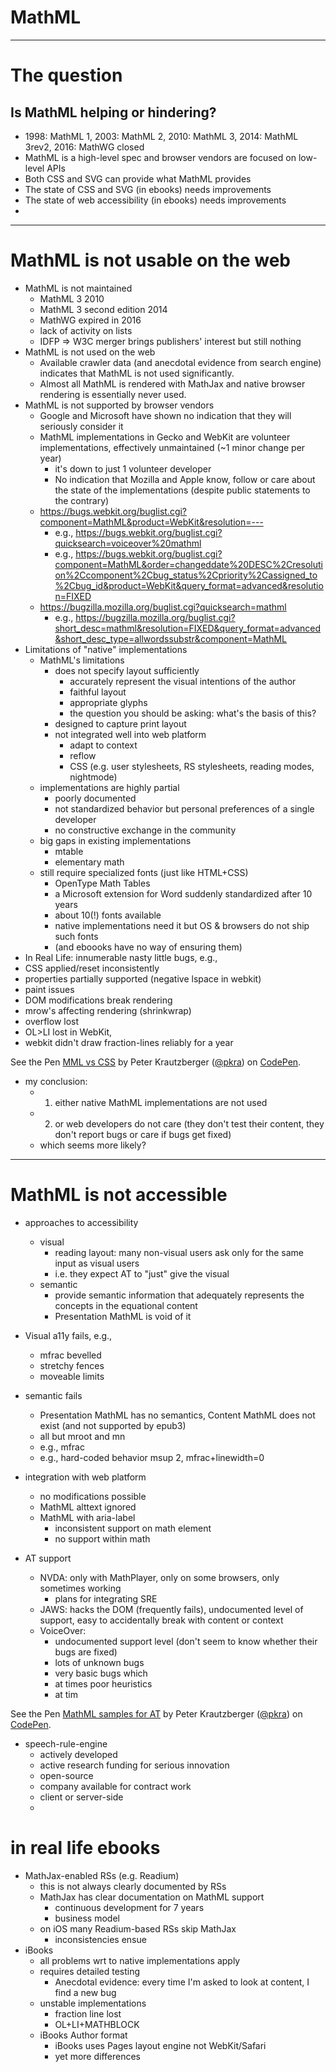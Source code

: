 # MathML

---

# The question

## Is MathML helping or hindering?

* 1998: MathML 1, 2003: MathML 2, 2010: MathML 3, 2014: MathML 3rev2, 2016: MathWG closed
* MathML is a high-level spec and browser vendors are focused on low-level APIs
* Both CSS and SVG can provide what MathML provides
* The state of CSS and SVG (in ebooks) needs improvements
* The state of web accessibility (in ebooks) needs improvements
*

---

# MathML is not usable on the web

* MathML is not maintained
  * MathML 3 2010
  * MathML 3 second edition 2014
  * MathWG expired in 2016
  * lack of activity on lists
  * IDFP => W3C merger brings publishers' interest but still nothing
* MathML is not used on the web
  * Available crawler data (and anecdotal evidence from search engine) indicates that MathML is not used significantly.
  * Almost all MathML is rendered with MathJax and native browser rendering is essentially never used.
* MathML is not supported by browser vendors
    * Google and Microsoft have shown no indication that they will seriously consider it
  * MathML implementations in Gecko and WebKit are volunteer implementations, effectively unmaintained  (~1 minor change per year)
    * it's down to just 1 volunteer developer
    * No indication that Mozilla and Apple know, follow or care about the state of the implementations (despite public statements to the contrary)
  * https://bugs.webkit.org/buglist.cgi?component=MathML&product=WebKit&resolution=---
    * e.g., https://bugs.webkit.org/buglist.cgi?quicksearch=voiceover%20mathml
    * e.g., https://bugs.webkit.org/buglist.cgi?component=MathML&order=changeddate%20DESC%2Cresolution%2Ccomponent%2Cbug_status%2Cpriority%2Cassigned_to%2Cbug_id&product=WebKit&query_format=advanced&resolution=FIXED
  * https://bugzilla.mozilla.org/buglist.cgi?quicksearch=mathml
    * e.g., https://bugzilla.mozilla.org/buglist.cgi?short_desc=mathml&resolution=FIXED&query_format=advanced&short_desc_type=allwordssubstr&component=MathML
* Limitations of "native" implementations
  * MathML's limitations
    * does not specify layout sufficiently
        * accurately represent the visual intentions of the author
        * faithful layout
        * appropriate glyphs
        * the question you should be asking: what's the basis of this?
    * designed to capture print layout
    * not integrated well into web platform
      * adapt to context
      * reflow
      * CSS (e.g. user stylesheets, RS stylesheets, reading modes, nightmode)
  * implementations are highly partial
    * poorly documented
    * not standardized behavior but personal preferences of a single developer
    * no constructive exchange in the community
  * big gaps in existing implementations
    * mtable
    * elementary math
  * still require specialized fonts (just like HTML+CSS)
    * OpenType Math Tables
    * a Microsoft extension for Word suddenly standardized after 10 years
    * about 10(!) fonts available
    * native implementations need it but OS & browsers do not ship such fonts
    * (and eboooks have no way of ensuring them)
 * In Real Life: innumerable nasty little bugs, e.g.,
  * CSS applied/reset inconsistently
  * properties partially supported (negative lspace in webkit)
  * paint issues
  * DOM modifications break rendering
  * mrow's affecting rendering (shrinkwrap)
  * overflow lost
  * OL>LI lost in WebKit,
  * webkit didn't draw fraction-lines reliably for a year

<p data-height="265" data-theme-id="dark" data-slug-hash="MVeYvY" data-default-tab="html,result" data-user="pkra" data-embed-version="2" data-pen-title="MML vs CSS" class="codepen">See the Pen <a href="https://codepen.io/pkra/pen/MVeYvY/">MML vs CSS</a> by Peter Krautzberger (<a href="https://codepen.io/pkra">@pkra</a>) on <a href="https://codepen.io">CodePen</a>.</p>
<script async src="https://static.codepen.io/assets/embed/ei.js"></script>

* my conclusion:
  * 1) either native MathML implementations are not used
  * 2) or web developers do not care (they don't test their content, they don't report bugs or care if bugs get fixed)
  * which seems more likely?


---


# MathML is not accessible

* approaches to accessibility
  * visual
    * reading layout: many non-visual users ask only for the same input as visual users
    * i.e. they expect AT to "just" give the visual
  * semantic
    * provide semantic information that adequately represents the concepts in the equational content
    * Presentation MathML is void of it

* Visual a11y fails, e.g.,
  * mfrac bevelled
  * stretchy fences
  * moveable limits

* semantic fails
  * Presentation MathML has no semantics, Content MathML does not exist (and not supported by epub3)
  * all but mroot and mn
  * e.g., mfrac
  * e.g., hard-coded behavior msup 2, mfrac+linewidth=0

* integration with web platform
  * no modifications possible
  * MathML alttext ignored
  * MathML with aria-label
    * inconsistent support on math element
    * no support within math

* AT support
  * NVDA: only with MathPlayer, only on some browsers, only sometimes working
    * plans for integrating SRE
  * JAWS: hacks the DOM (frequently fails), undocumented level of support, easy to accidentally break with content or context
  * VoiceOver:
    * undocumented support level (don't seem to know whether their bugs are fixed)
    * lots of unknown bugs
    * very basic bugs which
    * at times poor heuristics
    * at tim
<p data-height="265" data-theme-id="dark" data-slug-hash="YayXWX" data-default-tab="html,result" data-user="pkra" data-embed-version="2" data-pen-title="MathML samples for AT" class="codepen">See the Pen <a href="https://codepen.io/pkra/pen/YayXWX/">MathML samples for AT</a> by Peter Krautzberger (<a href="https://codepen.io/pkra">@pkra</a>) on <a href="https://codepen.io">CodePen</a>.</p>
<script async src="https://static.codepen.io/assets/embed/ei.js"></script>


* speech-rule-engine
  * actively developed
  * active research funding for serious innovation
  * open-source
  * company available for contract work
  * client or server-side
  *

# in real life ebooks

* MathJax-enabled RSs (e.g. Readium)
  * this is not always clearly documented by RSs
  * MathJax has clear documentation on MathML support
    * continuous development for 7 years
    * business model
  * on iOS many Readium-based RSs skip MathJax
    * inconsistencies ensue
* iBooks
  * all problems wrt to native implementations apply
  * requires detailed testing
    * Anecdotal evidence: every time I'm asked to look at content, I find a new bug
  * unstable implementations
    * fraction line lost
    * OL+LI+MATHBLOCK
  * iBooks Author format
    * iBooks uses Pages layout engine not WebKit/Safari
    * yet more differences
